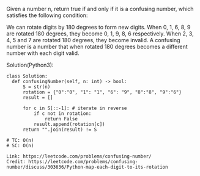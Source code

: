 Given a number n, return true if and only if it is a confusing number, which satisfies the following condition:

We can rotate digits by 180 degrees to form new digits. When 0, 1, 6, 8, 9 are rotated 180 degrees, 
they become 0, 1, 9, 8, 6 respectively. When 2, 3, 4, 5 and 7 are rotated 180 degrees, they become invalid. 
A confusing number is a number that when rotated 180 degrees becomes a different number with each digit valid.

Solution(Python3):
```
class Solution:
  def confusingNumber(self, n: int) -> bool:
      S = str(n)
      rotation = {"0":"0", "1": "1", "6": "9", "8":"8", "9":"6"}
      result = []
      
      for c in S[::-1]: # iterate in reverse
          if c not in rotation:
              return False
          result.append(rotation[c])
      return "".join(result) != S

# TC: O(n)
# SC: O(n)
```
```
Link: https://leetcode.com/problems/confusing-number/
Credit: https://leetcode.com/problems/confusing-number/discuss/303636/Python-map-each-digit-to-its-rotation
```
